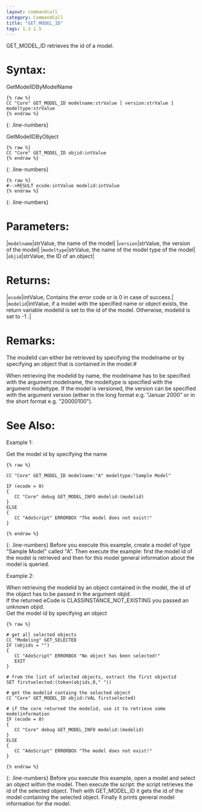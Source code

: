 ```yaml
---
layout: commandcall
category: CommandCall
title: "GET_MODEL_ID"
tags: 1.3 1.5
---
```


GET_MODEL_ID retrieves the id of a model.

# Syntax:  

GetModelIDByModelName  
```adoscript
{% raw %}
CC "Core" GET_MODEL_ID modelname:strValue [ version:strValue ] modeltype:strValue
{% endraw %}
```
{: .line-numbers}

GetModelIDByObject  
```adoscript
{% raw %}
CC "Core" GET_MODEL_ID objid:intValue
{% endraw %}
```
{: .line-numbers}

```adoscript
{% raw %}
#-->RESULT ecode:intValue modelid:intValue
{% endraw %}
```
{: .line-numbers}

# Parameters:  

|`modelname`|strValue, the name of the model|
|`version`|strValue, the version of the model|
|`modeltype`|strValue, the name of the model type of the model|
|`objid`|strValue, the ID of an object|

# Returns:  

|`ecode`|intValue, Contains the error code or is 0 in case of success.|
|`modelid`|intValue, if a model with the specified name or object exists, the return variable modelid is set to the id of the model. Otherwise, modelid is set to -1 .|

# Remarks:

The modelid can either be retrieved by specifying the modelname or by specifying an object that is contained in the model.#

When retrieving the modelid by name, the modelname has to be specified with the argument modelname, the modeltype is specified with the argument modeltype. If the model is versioned, the version can be specified with the argument version (either in the long format e.g. "Januar 2000" or in the short format e.g. "20000100").


# See Also:  



Example 1:

Get the model id by specifying the name  
```adoscript
{% raw %}

CC "Core" GET_MODEL_ID modelname:"A" modeltype:"Sample Model"

IF (ecode = 0)
{
   CC "Core" debug GET_MODEL_INFO modelid:(modelid)
}
ELSE
{
   CC "AdoScript" ERRORBOX "The model does not exist!"
}

{% endraw %}
```
{: .line-numbers}
Before you execute this example, create a model of type "Sample Model" called "A". Then execute the example: first the model id of the model is retrieved and then for this model general information about the model is queried.

Example 2:

When retrieving the modelid by an object contained in the model, the id of the object has to be passed in the argument objid.  
If the returned eCode is CLASSINSTANCE_NOT_EXISTING you passed an unknown objid.  
Get the model id by specifying an object  
```adoscript
{% raw %}

# get all selected objects
CC "Modeling" GET_SELECTED
IF (objids = "")
{
   CC "AdoScript" ERRORBOX "No object has been selected!"
   EXIT
}

# from the list of selected objects, extract the first objectid
SET firstselected:(token(objids,0," "))

# get the modelid containg the selected object
CC "Core" GET_MODEL_ID objid:(VAL firstselected)

# if the core returned the modelid, use it to retrieve some modelinformation
IF (ecode = 0)
{
   CC "Core" debug GET_MODEL_INFO modelid:(modelid)
}
ELSE
{
   CC "AdoScript" ERRORBOX "The model does not exist!"
}

{% endraw %}
```
{: .line-numbers}
Before you execute this example, open a model and select an object within the model. Then execute the script: the script retrieves the id of the selected object. Theh with GET_MODEL_ID it gets the id of the model containing the selected object. Finally it prints general model information for the model.  
